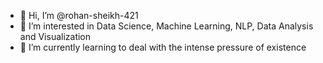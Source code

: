 - 👋 Hi, I’m @rohan-sheikh-421
- 👀 I’m interested in Data Science, Machine Learning, NLP, Data Analysis and Visualization
- 🌱 I’m currently learning to deal with the intense pressure of existence


<!---
rohan-sheikh-421/rohan-sheikh-421 is a ✨ special ✨ repository because its `README.md` (this file) appears on your GitHub profile.
You can click the Preview link to take a look at your changes.
--->
